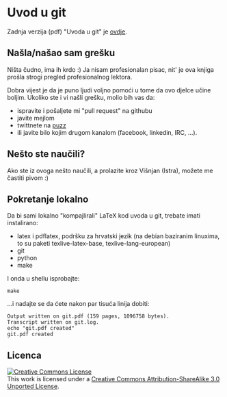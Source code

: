 Uvod u git
==========

Zadnja verzija (pdf) "Uvoda u git" je [ovdje](https://tkrajina.github.io/uvod-u-git/git.pdf).

Našla/našao sam grešku
----------------------

Ništa čudno, ima ih krdo :)
Ja nisam profesionalan pisac, nit' je ova knjiga prošla strogi pregled profesionalnog lektora.

Dobra vijest je da je puno ljudi voljno pomoći u tome da ovo djelce učine boljim.
Ukoliko ste i vi našli grešku, molio bih vas da:

 * ispravite i pošaljete mi "pull request" na githubu
 * javite mejlom
 * twittnete na <a href="http://twitter.com/puzz">puzz</a>
 * ili javite bilo kojim drugom kanalom (facebook, linkedin, IRC, ...).

Nešto ste naučili?
----------------------

Ako ste iz ovoga nešto naučili, a prolazite kroz Višnjan (Istra), možete me častiti pivom :)

Pokretanje lokalno
------------------

Da bi sami lokalno "kompajlirali" LaTeX kod uvoda u git, trebate imati instalirano:

 * latex i pdflatex, podršku za hrvatski jezik (na debian baziranim linuxima, to su paketi texlive-latex-base, texlive-lang-european)
 * git
 * python
 * make

I onda u shellu isprobajte:

    make

...i nadajte se da ćete nakon par tisuća linija dobiti:

    Output written on git.pdf (159 pages, 1096758 bytes).
    Transcript written on git.log.
    echo "git.pdf created"
    git.pdf created

Licenca
-------

<a rel="license" href="http://creativecommons.org/licenses/by-sa/3.0/deed.en_US"><img alt="Creative Commons License" style="border-width:0" src="http://i.creativecommons.org/l/by-sa/3.0/88x31.png" /></a><br />This work is licensed under a <a rel="license" href="http://creativecommons.org/licenses/by-sa/3.0/deed.en_US">Creative Commons Attribution-ShareAlike 3.0 Unported License</a>.

